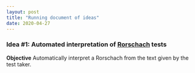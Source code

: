 ```yaml
---
layout: post
title: "Running document of ideas"
date: 2020-04-27
---
```


### Idea #1: Automated interpretation of [Rorschach](https://www.utoledo.edu/al/psychology/pdfs/meyer/MeyerViglione2008IntroRorschach.pdf) tests

**Objective** Automatically interpret a Rorschach from the text given by the test taker.

